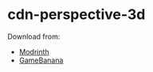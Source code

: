 # cdn-perspective-3d
Download from: 
- [Modrinth](https://modrinth.com/mod/cdnperspective3d/)
- [GameBanana](https://gamebanana.com/mods/470073)
